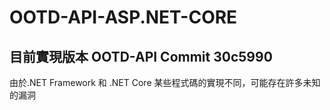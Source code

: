 # OOTD-API-ASP.NET-CORE

## 目前實現版本 OOTD-API Commit 30c5990

由於.NET Framework 和 .NET Core 某些程式碼的實現不同，可能存在許多未知的漏洞
